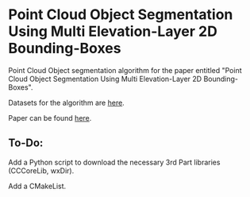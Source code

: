 # Point Cloud Object Segmentation Using Multi Elevation-Layer 2D Bounding-Boxes
Point Cloud Object segmentation algorithm for the paper entitled "Point Cloud Object Segmentation Using Multi Elevation-Layer 2D Bounding-Boxes".

Datasets for the algorithm are [here](https://drive.google.com/drive/folders/19LqO8CCk3psj-sYiiIkRaNssJYwTWVET?usp=sharing).

Paper can be found [here](https://ieeexplore.ieee.org/document/9607400).

## To-Do:
Add a Python script to download the necessary 3rd Part libraries (CCCoreLib, wxDir).

Add a CMakeList.
